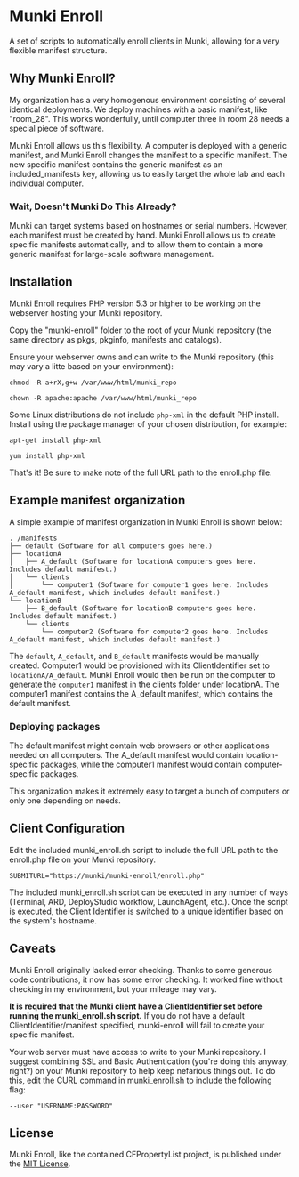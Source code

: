 # Munki Enroll

A set of scripts to automatically enroll clients in Munki, allowing for a very flexible manifest structure.

## Why Munki Enroll?

My organization has a very homogenous environment consisting of several identical deployments. We deploy machines with a basic manifest, like "room_28". This works wonderfully, until computer three in room 28 needs a special piece of software.

Munki Enroll allows us this flexibility. A computer is deployed with a generic manifest, and Munki Enroll changes the manifest to a specific manifest. The new specific manifest contains the generic manifest as an included_manifests key, allowing us to easily target the whole lab and each individual computer.

### Wait, Doesn't Munki Do This Already?

Munki can target systems based on hostnames or serial numbers. However, each manifest must be created by hand. Munki Enroll allows us to create specific manifests automatically, and to allow them to contain a more generic manifest for large-scale software management.

## Installation

Munki Enroll requires PHP version 5.3 or higher to be working on the webserver hosting your Munki repository.

Copy the "munki-enroll" folder to the root of your Munki repository (the same directory as pkgs, pkginfo, manifests and catalogs). 

Ensure your webserver owns and can write to the Munki repository (this may vary a litte based on your environment):

`chmod -R a+rX,g+w /var/www/html/munki_repo`

`chown -R apache:apache /var/www/html/munki_repo`

Some Linux distributions do not include `php-xml` in the default PHP install. Install using the package manager of your chosen distribution, for example:

`apt-get install php-xml`

`yum install php-xml`

That's it! Be sure to make note of the full URL path to the enroll.php file.

## Example manifest organization

A simple example of manifest organization in Munki Enroll is shown below:

    . /manifests
    ├── default (Software for all computers goes here.)
    ├── locationA
    │   ├── A_default (Software for locationA computers goes here. Includes default manifest.)
    │   └── clients
    │       └── computer1 (Software for computer1 goes here. Includes A_default manifest, which includes default manifest.)
    └── locationB
        ├── B_default (Software for locationB computers goes here. Includes default manifest.)
        └── clients
            └── computer2 (Software for computer2 goes here. Includes A_default manifest, which includes default manifest.)

The `default`, `A_default`, and `B_default` manifests would be manually created. Computer1 would be provisioned with its ClientIdentifier set to `locationA/A_default`. Munki Enroll would then be run on the computer to generate the `computer1` manifest in the clients folder under locationA. The computer1 manifest contains the A_default manifest, which contains the default manifest.

### Deploying packages

The default manifest might contain web browsers or other applications needed on all computers. The A_default manifest would contain location-specific packages, while the computer1 manifest would contain computer-specific packages.

This organization makes it extremely easy to target a bunch of computers or only one depending on needs.

## Client Configuration

Edit the included munki_enroll.sh script to include the full URL path to the enroll.php file on your Munki repository.

	SUBMITURL="https://munki/munki-enroll/enroll.php"

The included munki_enroll.sh script can be executed in any number of ways (Terminal, ARD, DeployStudio workflow, LaunchAgent, etc.). Once the script is executed, the Client Identifier is switched to a unique identifier based on the system's hostname.

## Caveats

Munki Enroll originally lacked error checking. Thanks to some generous code contributions, it now has some error checking. It worked fine without checking in my environment, but your mileage may vary.

**It is required that the Munki client have a ClientIdentifier set before running the munki_enroll.sh script.** If you do not have a default ClientIdentifier/manifest specified, munki-enroll will fail to create your specific manifest.

Your web server must have access to write to your Munki repository. I suggest combining SSL and Basic Authentication (you're doing this anyway, right?) on your Munki repository to help keep nefarious things out. To do this, edit the CURL command in munki_enroll.sh to include the following flag:

	--user "USERNAME:PASSWORD" 

## License

Munki Enroll, like the contained CFPropertyList project, is published under the [MIT License](http://www.opensource.org/licenses/mit-license.php).
